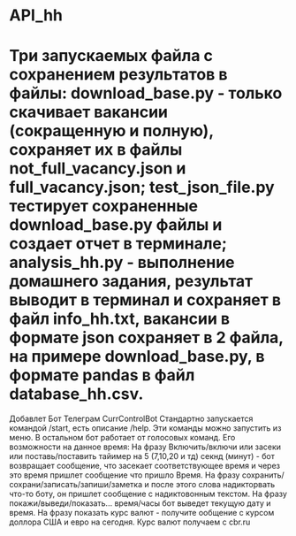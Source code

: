 # API_hh
# Три запускаемых файла с сохранением результатов в файлы: download_base.py - только скачивает вакансии (сокращенную и полную), сохраняет их в файлы not_full_vacancy.json и full_vacancy.json; test_json_file.py тестирует сохраненные download_base.py файлы и создает отчет в терминале; analysis_hh.py - выполнение домашнего задания, результат выводит в терминал и сохраняет в файл info_hh.txt, вакансии в формате json сохраняет в 2 файла, на примере download_base.py, в формате pandas в файл database_hh.csv.
Добавлет Бот Телеграм CurrControlBot
Стандартно запускается командой /start, есть описание /help. Эти команды можно запустить из меню. В остальном бот работает от голосовых команд. Его возможности на данное время: На фразу Включить/включи или засеки или поставь/поставить тайимер на 5 (7,10,20 и тд) секнд (минут) - бот возвращает сообщение, что засекает соответствующее время и через это время пришлет сообщение что пришло Время. На фразу сохранить/сохрани/записать/запиши/заметка и после этого слова надикторвать что-то боту, он пришлет сообщение с надиктовонным текстом. На фразу покажи/выведи/показать... время/часы бот выведет текущую дату и время. На фразу показать курс валют - получите ообщение с курсом доллора США и евро на сегодня. Курс валют получаем с cbr.ru
